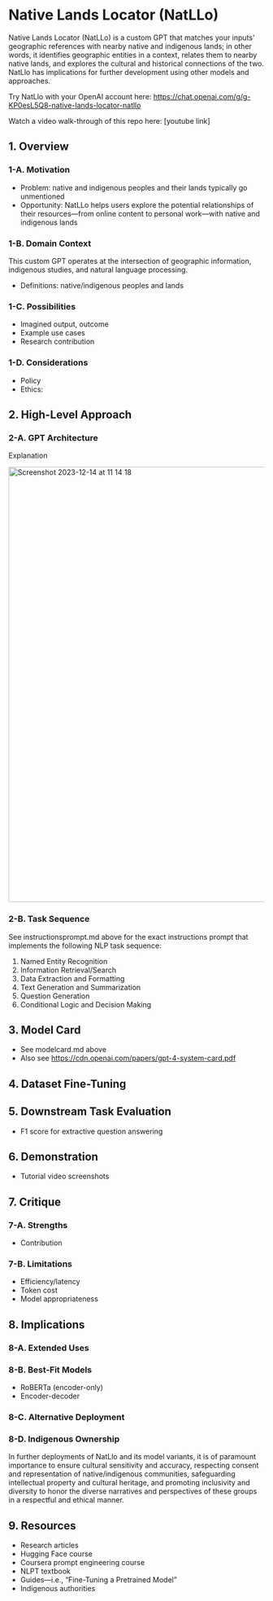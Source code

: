 # Native Lands Locator (NatLLo)
Native Lands Locator (NatLLo) is a custom GPT that matches your inputs' geographic references with nearby native and indigenous lands; in other words, it identifies geographic entities in a context, relates them to nearby native lands, and explores the cultural and historical connections of the two. NatLlo has implications for further development using other models and approaches.

Try NatLlo with your OpenAI account here: https://chat.openai.com/g/g-KP0esL5Q8-native-lands-locator-natllo

Watch a video walk-through of this repo here: [youtube link]

## 1. Overview

### 1-A. Motivation
- Problem: native and indigenous peoples and their lands typically go unmentioned
- Opportunity: NatLLo helps users explore the potential relationships of their resources—from online content to personal work—with native and indigenous lands

### 1-B. Domain Context
This custom GPT operates at the intersection of geographic information, indigenous studies, and natural language processing.

- Definitions: native/indigenous peoples and lands

### 1-C. Possibilities
- Imagined output, outcome
- Example use cases
- Research contribution

### 1-D. Considerations
- Policy
- Ethics: 

## 2. High-Level Approach

### 2-A. GPT Architecture
Explanation

<img width="855" alt="Screenshot 2023-12-14 at 11 14 18" src="https://github.com/sadkowsk/native-lands-locator/assets/143565317/6910c003-d493-4024-8d18-83046cca46b6">

### 2-B. Task Sequence
See instructionsprompt.md above for the exact instructions prompt that implements the following NLP task sequence:
1. Named Entity Recognition
2. Information Retrieval/Search
3. Data Extraction and Formatting
4. Text Generation and Summarization
5. Question Generation
6. Conditional Logic and Decision Making

## 3. Model Card
- See modelcard.md above
- Also see https://cdn.openai.com/papers/gpt-4-system-card.pdf

## 4. Dataset Fine-Tuning

## 5. Downstream Task Evaluation
- F1 score for extractive question answering

## 6. Demonstration
- Tutorial video screenshots

## 7. Critique

### 7-A. Strengths
- Contribution

### 7-B. Limitations
- Efficiency/latency
- Token cost
- Model appropriateness

## 8. Implications

### 8-A. Extended Uses

### 8-B. Best-Fit Models
- RoBERTa (encoder-only)
- Encoder-decoder

### 8-C. Alternative Deployment

### 8-D. Indigenous Ownership
In further deployments of NatLlo and its model variants, it is of paramount importance to ensure cultural sensitivity and accuracy, respecting consent and representation of native/indigenous communities, safeguarding intellectual property and cultural heritage, and promoting inclusivity and diversity to honor the diverse narratives and perspectives of these groups in a respectful and ethical manner.

## 9. Resources
- Research articles
- Hugging Face course
- Coursera prompt engineering course
- NLPT textbook
- Guides—i.e., “Fine-Tuning a Pretrained Model”
- Indigenous authorities
